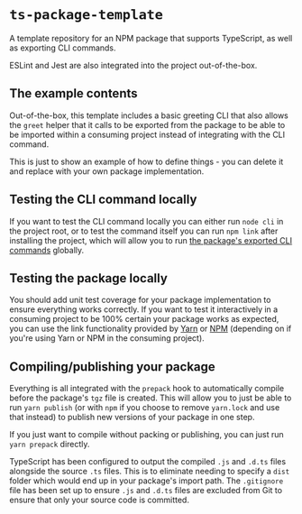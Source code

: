 `ts-package-template`
=====================

A template repository for an NPM package that supports TypeScript, as well as exporting CLI commands.

ESLint and Jest are also integrated into the project out-of-the-box.


## The example contents
Out-of-the-box, this template includes a basic greeting CLI that also allows the `greet` helper that
it calls to be exported from the package to be able to be imported within a consuming project
instead of integrating with the CLI command.

This is just to show an example of how to define things - you can delete it and replace with your
own package implementation.


## Testing the CLI command locally
If you want to test the CLI command locally you can either run `node cli` in the project root, or
to test the command itself you can run `npm link` after installing the project, which will allow you
to run [the package's exported CLI commands](./package.json#L22-L24) globally.


## Testing the package locally
You should add unit test coverage for your package implementation to ensure everything works correctly.
If you want to test it interactively in a consuming project to be 100% certain your package works as
expected, you can use the link functionality provided by [Yarn](https://classic.yarnpkg.com/en/docs/cli/link)
or [NPM](https://docs.npmjs.com/cli/v8/commands/npm-link) (depending on if you're using Yarn or NPM in the
consuming project).


## Compiling/publishing your package
Everything is all integrated with the `prepack` hook to automatically compile before the package's
`tgz` file is created. This will allow you to just be able to run `yarn publish` (or with `npm` if you
choose to remove `yarn.lock` and use that instead) to publish new versions of your package in one step.

If you just want to compile without packing or publishing, you can just run `yarn prepack` directly.

TypeScript has been configured to output the compiled `.js` and `.d.ts` files alongside the source `.ts`
files. This is to eliminate needing to specify a `dist` folder which would end up in your package's
import path. The `.gitignore` file has been set up to ensure `.js` and `.d.ts` files are excluded
from Git to ensure that only your source code is committed.

